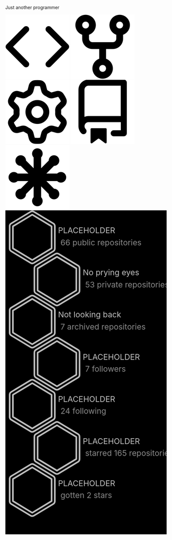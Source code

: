 Just another programmer

<img src="svgs/angle-brackets.svg">
<img src="svgs/fork.svg">
<img src="svgs/gear.svg">
<img src="svgs/repository.svg">
<img src="svgs/svg_logo.svg">

<svg xmlns="http://www.w3.org/2000/svg" width="600" height="1200" viewBox="0 0 300 600">
    <rect x="0" y="0" width="100%" height="100%"/>
    <g transform="translate(50 50) scale(1.5 1.5)">
        <path d="
            M 24 -13.6 L 24 13.6 L 0 28 L -24 13.6 L -24 -13.6 L 0 -28 Z
            M 2 -31.6 A 4 4 90 0 0 -2 -31.6 L -26 -17.2 A 4 4 90 0 0 -28 -13.6 L -28 13.6 A 4 4 90 0 0 -26 17.2 L -2 31.6 A 4 4 90 0 0 2 31.6 L 26 17.2 A 4 4 90 0 0 28 13.6 L 28 -13.6 A 4 4 90 0 0 26 -17.2 Z
        " stroke="#BDBDBD" stroke-width="2" stroke-linecap="round" stroke-linejoin="round"/>
        <text x="32" y="-5" fill="#BDBDBD" stroke-width="0.1" font-size="0.7em" >PLACEHOLDER</text>
        <text x="35" y="10" fill="#888888" stroke-width="0.1" font-size="0.7em" >66 public repositories</text>
    </g>
    <g transform="translate(96 128) scale(1.5 1.5)">
        <path d="
            M 24 -13.6 L 24 13.6 L 0 28 L -24 13.6 L -24 -13.6 L 0 -28 Z
            M 2 -31.6 A 4 4 90 0 0 -2 -31.6 L -26 -17.2 A 4 4 90 0 0 -28 -13.6 L -28 13.6 A 4 4 90 0 0 -26 17.2 L -2 31.6 A 4 4 90 0 0 2 31.6 L 26 17.2 A 4 4 90 0 0 28 13.6 L 28 -13.6 A 4 4 90 0 0 26 -17.2 Z
        " stroke="#BDBDBD" stroke-width="2" stroke-linecap="round" stroke-linejoin="round"/>
        <text x="32" y="-5" fill="#BDBDBD" stroke-width="0.1" font-size="0.7em" >No prying eyes</text>
        <text x="35" y="10" fill="#888888" stroke-width="0.1" font-size="0.7em" >53 private repositories</text>
    </g>
    <g transform="translate(50 206) scale(1.5 1.5)">
        <path d="
            M 24 -13.6 L 24 13.6 L 0 28 L -24 13.6 L -24 -13.6 L 0 -28 Z
            M 2 -31.6 A 4 4 90 0 0 -2 -31.6 L -26 -17.2 A 4 4 90 0 0 -28 -13.6 L -28 13.6 A 4 4 90 0 0 -26 17.2 L -2 31.6 A 4 4 90 0 0 2 31.6 L 26 17.2 A 4 4 90 0 0 28 13.6 L 28 -13.6 A 4 4 90 0 0 26 -17.2 Z
        " stroke="#BDBDBD" stroke-width="2" stroke-linecap="round" stroke-linejoin="round"/>
        <text x="32" y="-5" fill="#BDBDBD" stroke-width="0.1" font-size="0.7em" >Not looking back</text>
        <text x="35" y="10" fill="#888888" stroke-width="0.1" font-size="0.7em" >7 archived repositories</text>
    </g>
    <g transform="translate(96 284) scale(1.5 1.5)">
        <path d="
            M 24 -13.6 L 24 13.6 L 0 28 L -24 13.6 L -24 -13.6 L 0 -28 Z
            M 2 -31.6 A 4 4 90 0 0 -2 -31.6 L -26 -17.2 A 4 4 90 0 0 -28 -13.6 L -28 13.6 A 4 4 90 0 0 -26 17.2 L -2 31.6 A 4 4 90 0 0 2 31.6 L 26 17.2 A 4 4 90 0 0 28 13.6 L 28 -13.6 A 4 4 90 0 0 26 -17.2 Z
        " stroke="#BDBDBD" stroke-width="2" stroke-linecap="round" stroke-linejoin="round"/>
        <text x="32" y="-5" fill="#BDBDBD" stroke-width="0.1" font-size="0.7em" >PLACEHOLDER</text>
        <text x="35" y="10" fill="#888888" stroke-width="0.1" font-size="0.7em" >7 followers</text>
    </g>
    <g transform="translate(50 362) scale(1.5 1.5)">
        <path d="
            M 24 -13.6 L 24 13.6 L 0 28 L -24 13.6 L -24 -13.6 L 0 -28 Z
            M 2 -31.6 A 4 4 90 0 0 -2 -31.6 L -26 -17.2 A 4 4 90 0 0 -28 -13.6 L -28 13.6 A 4 4 90 0 0 -26 17.2 L -2 31.6 A 4 4 90 0 0 2 31.6 L 26 17.2 A 4 4 90 0 0 28 13.6 L 28 -13.6 A 4 4 90 0 0 26 -17.2 Z
        " stroke="#BDBDBD" stroke-width="2" stroke-linecap="round" stroke-linejoin="round"/>
        <text x="32" y="-5" fill="#BDBDBD" stroke-width="0.1" font-size="0.7em" >PLACEHOLDER</text>
        <text x="35" y="10" fill="#888888" stroke-width="0.1" font-size="0.7em" >24 following</text>
    </g>
    <g transform="translate(96 440) scale(1.5 1.5)">
        <path d="
            M 24 -13.6 L 24 13.6 L 0 28 L -24 13.6 L -24 -13.6 L 0 -28 Z
            M 2 -31.6 A 4 4 90 0 0 -2 -31.6 L -26 -17.2 A 4 4 90 0 0 -28 -13.6 L -28 13.6 A 4 4 90 0 0 -26 17.2 L -2 31.6 A 4 4 90 0 0 2 31.6 L 26 17.2 A 4 4 90 0 0 28 13.6 L 28 -13.6 A 4 4 90 0 0 26 -17.2 Z
        " stroke="#BDBDBD" stroke-width="2" stroke-linecap="round" stroke-linejoin="round"/>
        <text x="32" y="-5" fill="#BDBDBD" stroke-width="0.1" font-size="0.7em" >PLACEHOLDER</text>
        <text x="35" y="10" fill="#888888" stroke-width="0.1" font-size="0.7em" >starred 165 repositories</text>
    </g>
    <g transform="translate(50 518) scale(1.5 1.5)">
        <path d="
            M 24 -13.6 L 24 13.6 L 0 28 L -24 13.6 L -24 -13.6 L 0 -28 Z
            M 2 -31.6 A 4 4 90 0 0 -2 -31.6 L -26 -17.2 A 4 4 90 0 0 -28 -13.6 L -28 13.6 A 4 4 90 0 0 -26 17.2 L -2 31.6 A 4 4 90 0 0 2 31.6 L 26 17.2 A 4 4 90 0 0 28 13.6 L 28 -13.6 A 4 4 90 0 0 26 -17.2 Z
        " stroke="#BDBDBD" stroke-width="2" stroke-linecap="round" stroke-linejoin="round"/>
        <text x="32" y="-5" fill="#BDBDBD" stroke-width="0.1" font-size="0.7em" >PLACEHOLDER</text>
        <text x="35" y="10" fill="#888888" stroke-width="0.1" font-size="0.7em" >gotten 2 stars</text>
    </g>
</svg>
